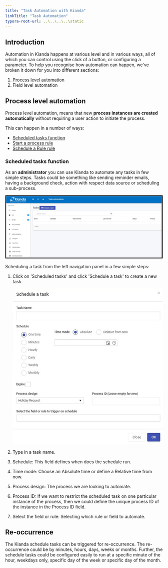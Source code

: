 ```yaml
---
title: "Task Automation with Kianda"
linkTitle: "Task Automation"
typora-root-url: ..\..\..\..\static
---
```


## Introduction

Automation in Kianda happens at various level and in various ways, all of which you can control using the click of a button, or configuring a parameter. To help you recognise how automation can happen, we've broken it down for you into different sections:

1. [Process level automation](#process-level-automation)
2. Field level automation

## Process level automation

Process level automation, means that new **process instances are created automatically** without requiring a user action to initiate the process.

This can happen in a number of ways:

- [Scheduled tasks function](#scheduled-tasks-function)
- [Start a process rule](/docs/platform/rules/workflow/start-a-process/)
- [Schedule a Rule rule](/docs/platform/rules/workflow/schedule-a-rule/)

### Scheduled tasks function

As an **administrator** you can use Kianda to automate any tasks in few simple steps. Tasks could be something like sending reminder emails, having a background check, action with respect data source or scheduling a sub-process. 

![Scheduled tasks list](/images/kianda-schedule-tasks.JPG)

Scheduling a task from the left navigation panel in a few simple steps:

1. Click on 'Scheduled tasks' and click 'Schedule a task' to create a new task.

   ![Scheduled task settings](/images/kianda-schedule-new-task.JPG)

2. Type in a task name.

3. Schedule: This field defines when does the schedule run.

4. Time mode: Choose an Absolute time or define a Relative time from now.

5. Process design: The process we are looking to automate.

6. Process ID: If we want to restrict the scheduled task on one particular instance of the process, then we could define the unique process ID of the instance in the Process ID field.

7. Select the field or rule: Selecting which rule or field to automate.

## Re-occurrence

The Kianda schedule tasks can be triggered for re-occurrence. The re-occurrence could be by minutes, hours, days, weeks or months. Further, the schedule tasks could be configured easily to run at a specific minute of the hour, weekdays only, specific day of the week or specific day of the month.



